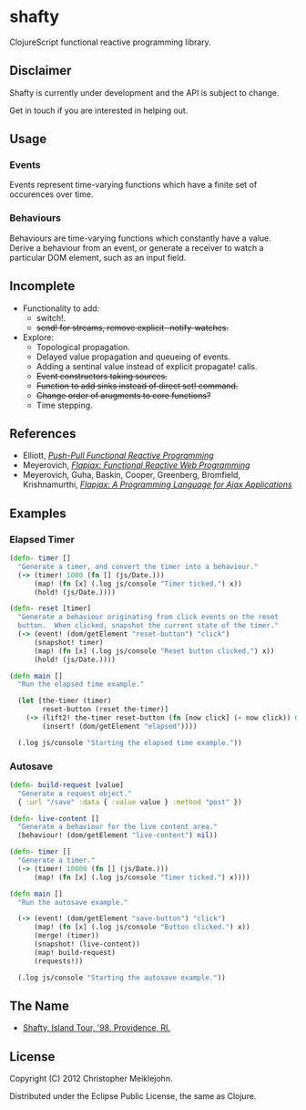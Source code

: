# shafty

ClojureScript functional reactive programming library.

## Disclaimer

Shafty is currently under development and the API is subject to change.

Get in touch if you are interested in helping out.

## Usage

### Events

Events represent time-varying functions which have a finite set of
occurences over time.

### Behaviours

Behaviours are time-varying functions which constantly have a value.
Derive a behaviour from an event, or generate a receiver to watch a
particular DOM element, such as an input field.

## Incomplete

* Functionality to add:
  * switch!.
  * ~~send! for streams, remove explicit -notify-watches.~~
* Explore:
  * Topological propagation.
  * Delayed value propagation and queueing of events.
  * Adding a sentinal value instead of explicit propagate! calls.
  * ~~Event constructors taking sources.~~
  * ~~Function to add sinks instead of direct set! command.~~
  * ~~Change order of arugments to core functions?~~
  * Time stepping.

## References

* Elliott, [_Push-Pull Functional Reactive Programming_](http://dl.acm.org/citation.cfm?id=1596643)
* Meyerovich, [_Flapjax: Functional Reactive Web Programming_](http://www.cs.brown.edu/research/pubs/theses/ugrad/2007/lmeyerov.pdf)
* Meyerovich, Guha, Baskin, Cooper, Greenberg, Bromfield,  Krishnamurthi, [_Flapjax: A Programming Language for Ajax Applications_](http://dl.acm.org/citation.cfm?id=1640091)

## Examples

### Elapsed Timer

```clojure
(defn- timer []
  "Generate a timer, and convert the timer into a behaviour."
  (-> (timer! 1000 (fn [] (js/Date.)))
      (map! (fn [x] (.log js/console "Timer ticked.") x))
      (hold! (js/Date.))))

(defn- reset [timer]
  "Generate a behaviour originating from click events on the reset
  button.  When clicked, snapshot the current state of the timer."
  (-> (event! (dom/getElement "reset-button") "click")
      (snapshot! timer)
      (map! (fn [x] (.log js/console "Reset button clicked.") x))
      (hold! (js/Date.))))

(defn main []
  "Run the elapsed time example."

  (let [the-timer (timer)
        reset-button (reset the-timer)]
    (-> (lift2! the-timer reset-button (fn [now click] (- now click)) 0)
        (insert! (dom/getElement "elapsed"))))

  (.log js/console "Starting the elapsed time example."))
```

### Autosave

```clojure
(defn- build-request [value]
  "Generate a request object."
  { :url "/save" :data { :value value } :method "post" })

(defn- live-content []
  "Generate a behaviour for the live content area."
  (behaviour! (dom/getElement "live-content") nil))

(defn- timer []
  "Generate a timer."
  (-> (timer! 10000 (fn [] (js/Date.)))
      (map! (fn [x] (.log js/console "Timer ticked.") x))))

(defn main []
  "Run the autosave example."

  (-> (event! (dom/getElement "save-button") "click")
      (map! (fn [x] (.log js/console "Button clicked.") x))
      (merge! (timer))
      (snapshot! (live-content))
      (map! build-request)
      (requests!))

  (.log js/console "Starting the autosave example."))
```

## The Name

* [Shafty, Island Tour, '98, Providence, RI.](http://www.youtube.com/watch?v=AZO2_u0jmZk)

## License

Copyright (C) 2012 Christopher Meiklejohn.

Distributed under the Eclipse Public License, the same as Clojure.
